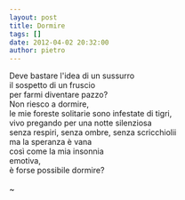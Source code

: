 ```yaml
---
layout: post
title: Dormire
tags: []
date: 2012-04-02 20:32:00
author: pietro
---
```

Deve bastare l'idea di un sussurro<br/>il sospetto di un fruscio<br/>per farmi diventare pazzo?<br/>Non riesco a dormire,<br/>le mie foreste solitarie sono infestate di tigri,<br/>vivo pregando per una notte silenziosa<br/>senza respiri, senza ombre, senza scricchiolii<br/>ma la speranza è vana<br/>così come la mia insonnia<br/>emotiva,<br/>è forse possibile dormire?<br/><br/>~

